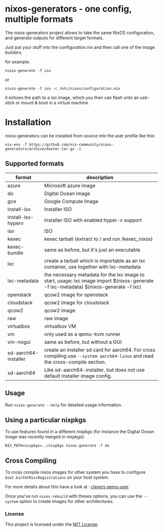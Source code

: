 # nixos-generators - one config, multiple formats

The nixos-generators project allows to take the same NixOS configuration, and
generate outputs for different target formats.

Just put your stuff into the configuration.nix and then call one of the image builders.

for example:
```
nixos-generate -f iso
```
or

```
nixos-generate -f iso -c /etc/nixos/configuration.nix
```

it echoes the path to a iso image, which you then can flash onto an usb-stick
or mount & boot in a virtual machine.

# Installation

nixos-generators can be installed from source into the user profile like this:

```console
nix-env -f https://github.com/nix-community/nixos-generators/archive/master.tar.gz -i
```

## Supported formats

format | description
--- | ---
azure | Microsoft azure image
do | Digital Ocean image
gce | Google Compute Image
install-iso | Installer ISO
install-iso-hyperv | Installer ISO with enabled hyper-v support
iso | ISO
kexec | kexec tarball (extract to / and run /kexec_nixos)
kexec-bundle | same as before, but it's just an executable
lxc | create a tarball which is importable as an lxc container, use together with lxc-metadata
lxc-metadata | the necessary metadata for the lxc image to start, usage: lxc image import $(nixos-generate -f lxc-metadata) $(nixos-generate -f lxc)
openstack | qcow2 image for openstack
cloudstack | qcow2 image for cloudstack
qcow2 | qcow2 image
raw | raw image
virtualbox | virtualbox VM
vm | only used as a qemu-kvm runner
vm-nogui | same as before, but without a GUI
sd-aarch64-installer | create an installer sd card for aarch64. For cross compiling use `--system aarch64-linux` and read the cross-compile section.
sd-aarch64 | Like sd-aarch64-installer, but does not use default installer image config.

## Usage

Run `nixos-generate --help` for detailed usage information.

## Using a particular nixpkgs

To use features found in a different nixpkgs (for instance the Digital Ocean
image was recently merged in nixpkgs):

```
NIX_PATH=nixpkgs=../nixpkgs nixos-generate -f do
```

## Cross Compiling

To cross compile nixos images for other system you have
to configure `boot.binfmtMiscRegistrations` on your host system.

For more details about this have a look at :
[clevers qemu-user](https://github.com/cleverca22/nixos-configs/blob/master/qemu.nix).

Once you've run `nixos-rebuild` with theses options,
you can use the `--system` option to create images for other architectures.

### License

This project is licensed under the [MIT License](LICENSE).

